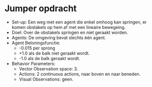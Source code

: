 # Jumper opdracht

- Set-up: Een weg met een agent die enkel omhoog kan springen, er komen obstakels op hem af met een lineaire bewegeing.
- Doel: Over de obstakels springen en niet geraakt worden.
- Agents: De omgeving bevat slechts één agent.
- Agent Beloningsfunctie:
  - -0.015 per sprong
  - +1.0 als de balk niet geraakt wordt.
  - -1.0 als de balk geraakt wordt.
- Behavior Parameters:
  - Vector Observation space: 3.
  - Actions: 2 continuous actions, naar boven en naar beneden.
  - Visual Observations: geen.
